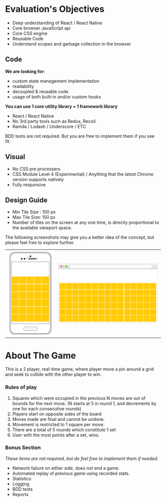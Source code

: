 

# **Evaluation's Objectives**

- Deep understanding of React / React Native
- Core browser JavaScript api
- Core CSS engine 
- Reusable Code
- Understand scopes and garbage collection in the browser



## Code 

**We are looking for:**

- custom state management  implementation 
- readability
- decoupled & reusable code 
- usage of both built-in and/or custom hooks

**You can use 1 core utility library +  1 framework library**

- React / React Native
- No 3rd party tools such as Redux, Recoil. 
- Ramda / Lodash / Underscore / ETC

BDD tests are not required. But you are free to implement them if you see fit. 



## Visual

- No CSS pre processers
- CSS Module Level 4 (Experimental) / Anything that the latest Chrome version supports natively
- Fully responsive



## Design Guide

- Min Tile Size : 100 px
- Max Tile Size: 150 px
- Number of tiles on the screen at any one time, is directly proportional to the available viewport space.

The following screenshots may give you a better idea of the concept, but please feel free to explore further. 



|      |      |
| ---- | ---- |
|    ![mobile@0,5x](md-assets/mobile@0,5x.png)  |   ![desktop](md-assets/desktop.png)   |



# About The Game

This is a 2 player, real-time game, where player move a pin around a grid  and seek to collide with the other player to win.



### Rules of play

1. Squares which were occupied in the previous N moves are
   out of bounds for the next move. (N starts at 5 in round 1, and decrements by one for each consecutive rounds)
2. Players start on opposite sides of the board
3. Moves made are final and cannot be undone. 
4. Movement is restricted to 1 square per move.
5. There are a total of 5 rounds which constitute 1 set 
6. User with the most points after a set, wins. 



### Bonus Section

*These items are not required, but do feel free to implement them if needed.*

- Network failure on either side, does not end a game. 
- Automated replay of previous game using recorded stats. 
- Statistics
- Logging
- BDD tests
- Reports







